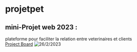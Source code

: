 # projetpet
## mini-Projet web 2023 :
plateforme pour faciliter la relation entre veterinaires et clients
<br>
[Project Board](https://trello.com/b/r48GMpJm/projet-veto)
![26/2/2023](https://i.imgur.com/atJgK3L.png)
